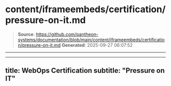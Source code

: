 # content/iframeembeds/certification/pressure-on-it.md

> **Source**: https://github.com/pantheon-systems/documentation/blob/main/content/iframeembeds/certification/pressure-on-it.md
> **Generated**: 2025-09-27 06:07:52

---

---
title: WebOps Certification
subtitle: "Pressure on IT"
---

<Partial file="certification-guide/pressure-on-it.md" />
